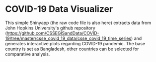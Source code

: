 # COVID-19 Data Visualizer
This simple Shinyapp (the raw code file is also here) extracts data from John Hopkins University's github repository (https://github.com/CSSEGISandData/COVID-19/tree/master/csse_covid_19_data/csse_covid_19_time_series) and generates interactive plots regarding COVID-19 pandemic. The base country is set as Bangladesh, other countries can be selected for comparative analysis. 

